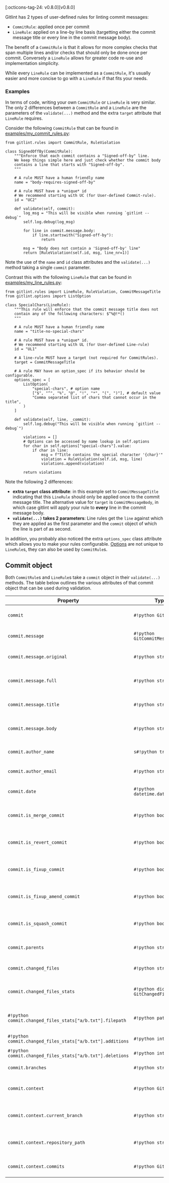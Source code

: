 [:octicons-tag-24: v0.8.0][v0.8.0] 

Gitlint has 2 types of user-defined rules for linting commit messages:

- `CommitRule`: applied once per commit
- `LineRule`: applied on a line-by line basis (targetting either the commit message title or every line in the commit message body).

The benefit of a `CommitRule` is that it allows for more complex checks that span multiple lines and/or checks
that should only be done once per commit. Conversely a `LineRule` allows for greater code re-use and implementation simplicity.

While every `LineRule` can be implemented as a `CommitRule`, it's usually easier and more concise to go with a `LineRule` if
that fits your needs.

### Examples

In terms of code, writing your own `CommitRule` or `LineRule` is very similar.
The only 2 differences between a `CommitRule` and a `LineRule` are the parameters of the `validate(...)` method and the extra
`target` attribute that `LineRule` requires.

Consider the following `CommitRule` that can be found in [examples/my_commit_rules.py](https://github.com/jorisroovers/gitlint/blob/main/examples/my_commit_rules.py):

```{ .python .copy title="examples/my_commit_rules.py" linenums="1"}
from gitlint.rules import CommitRule, RuleViolation

class SignedOffBy(CommitRule):
    """Enforce that each commit contains a "Signed-off-by" line.
    We keep things simple here and just check whether the commit body
    contains a line that starts with "Signed-off-by".
    """

    # A rule MUST have a human friendly name
    name = "body-requires-signed-off-by"

    # A rule MUST have a *unique* id
    # We recommend starting with UC (for User-defined Commit-rule).
    id = "UC2"

    def validate(self, commit):
        log_msg = "This will be visible when running `gitlint --debug`"
        self.log.debug(log_msg)

        for line in commit.message.body:
            if line.startswith("Signed-off-by"):
                return

        msg = "Body does not contain a 'Signed-off-by' line"
        return [RuleViolation(self.id, msg, line_nr=1)]
```
Note the use of the `name` and `id` class attributes and the `validate(...)` method taking a single `commit` parameter.

Contrast this with the following `LineRule` that can be found in [examples/my_line_rules.py](https://github.com/jorisroovers/gitlint/blob/main/examples/my_line_rules.py):

```{ .python .copy title="examples/my_line_rules.py" linenums="1"}
from gitlint.rules import LineRule, RuleViolation, CommitMessageTitle
from gitlint.options import ListOption

class SpecialChars(LineRule):
    """This rule will enforce that the commit message title does not
    contain any of the following characters: $^%@!*()
    """

    # A rule MUST have a human friendly name
    name = "title-no-special-chars"

    # A rule MUST have a *unique* id.
    # We recommend starting with UL (for User-defined Line-rule)
    id = "UL1"

    # A line-rule MUST have a target (not required for CommitRules).
    target = CommitMessageTitle

    # A rule MAY have an option_spec if its behavior should be configurable.
    options_spec = [
        ListOption(
            "special-chars", # option name
            ["$", "^", "%", "@", "!", "*", "(", ")"], # default value
            "Comma separated list of chars that cannot occur in the title",
        )
    ]

    def validate(self, line, _commit):
        self.log.debug("This will be visible when running `gitlint --debug`")

        violations = []
        # Options can be accessed by name lookup in self.options
        for char in self.options["special-chars"].value:
            if char in line:
                msg = f"Title contains the special character '{char}'"
                violation = RuleViolation(self.id, msg, line)
                violations.append(violation)

        return violations
```

Note the following 2 differences:

- **extra `target` class attribute**: in this example set to `CommitMessageTitle`  indicating that this `LineRule`
should only be applied once to the commit message title. The alternative value for `target` is `CommitMessageBody`,
 in which case gitlint will apply
your rule to **every** line in the commit message body.
- **`validate(...)` takes 2 parameters**: Line rules get the `line` against which they are applied as the first parameter and
the `commit` object of which the line is part of as second.

In addition, you probably also noticed the extra `options_spec` class attribute which allows you to make your rules configurable.
[Options](options.md) are not unique to `LineRule`s, they can also be used by `CommitRule`s.


## Commit object
Both `CommitRule`s and `LineRule`s take a `commit` object in their `validate(...)` methods.
The table below outlines the various attributes of that commit object that can be used during validation.


| Property                                       | Type                                       | Description                                                                          |
| ---------------------------------------------- | ------------------------------------------ | ------------------------------------------------------------------------------------ |
| `commit`                                       | `#!python GitCommit`                       | Python object representing the commit                                                |
| `commit.message`                               | `#!python GitCommitMessage`                | Python object representing the commit message                                        |
| `commit.message.original`                      | `#!python str`                             | Original commit message as returned by git                                           |
| `commit.message.full`                          | `#!python str`                             | Full commit message, without comments (lines starting with `#` removed).             |
| `commit.message.title`                         | `#!python str`                             | Title/subject of the commit message: the first line                                  |
| `commit.message.body`                          | `#!python str[]`                           | List of lines in the body of the commit message (i.e. starting from the second line) |
| `commit.author_name`                           | `s#!python tr`                             | Name of the author, result of `git log --pretty=%aN`                                 |
| `commit.author_email`                          | `#!python str`                             | Email of the author, result of `git log --pretty=%aE`                                |
| `commit.date`                                  | `#!python datetime.datetime`               | Python `datetime` object representing the time of commit                             |
| `commit.is_merge_commit`                       | `#!python bool`                            | Boolean indicating whether the commit is a merge commit or not.                      |
| `commit.is_revert_commit`                      | `#!python bool`                            | Boolean indicating whether the commit is a revert commit or not.                     |
| `commit.is_fixup_commit`                       | `#!python bool`                            | Boolean indicating whether the commit is a fixup commit or not.                      |
| `commit.is_fixup_amend_commit`                 | `#!python bool`                            | Boolean indicating whether the commit is a (fixup) amend commit or not.              |
| `commit.is_squash_commit`                      | `#!python bool`                            | Boolean indicating whether the commit is a squash cosmmit or not.                    |
| `commit.parents`                               | `#!python str[]`                           | List of parent commit `sha`s (only for merge commits).                               |
| `commit.changed_files`                         | `#!python str[]`                           | List of files changed in the commit (relative paths).                                |
| `commit.changed_files_stats`                   | `#!python dict[str, GitChangedFilesStats]` | Dictionary mapping the changed files to a `GitChangedFilesStats` objects             |
| `#!python commit.changed_files_stats["a/b.txt"].filepath`  | `#!python pathlib.Path`                    | Relative path (compared to repo root) of the file that was changed.                  |
| `#!python commit.changed_files_stats["a/b.txt"].additions` | `#!python int`                             | Number of additions in the file.                                                     |
| `#!python commit.changed_files_stats["a/b.txt"].deletions` | `#!python int`                             | Number of deletions in the file.                                                     |
| `commit.branches`                              | `#!python str[]`                           | List of branch names the commit is part of                                           |
| `commit.context`                               | `#!python GitContext`                      | Object pointing to the bigger git context that the commit is part of                 |
| `commit.context.current_branch`                | `#!python str`                             | Name of the currently active branch (of local repo)                                  |
| `commit.context.repository_path`               | `#!python str`                             | Absolute path pointing to the git repository being linted                            |
| `commit.context.commits`                       | `#!python GitCommit[]`                     | List of commits gitlint is acting on, NOT all commits in the repo.                   |
